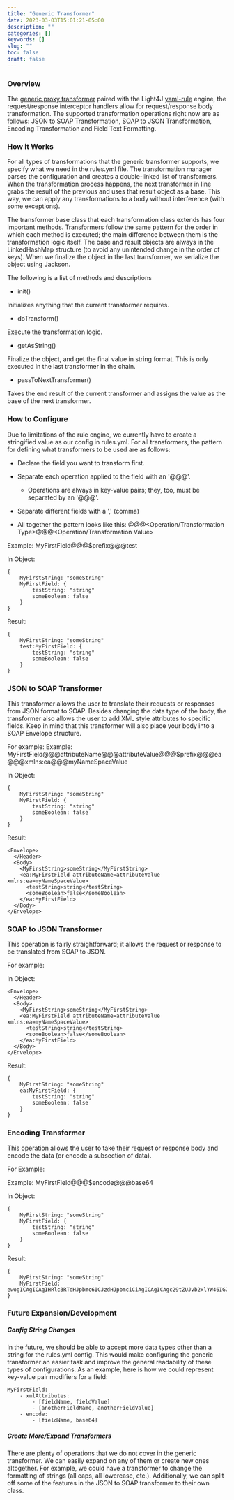 ```yaml
---
title: "Generic Transformer"
date: 2023-03-03T15:01:21-05:00
description: ""
categories: []
keywords: []
slug: ""
toc: false
draft: false
---
```


### Overview

The [generic proxy transformer][] paired with the Light4J [yaml-rule][] engine, the request/response interceptor handlers allow for request/response body transformation. The supported transformation operations right now are as follows: JSON to SOAP Transformation, SOAP to JSON Transformation, Encoding Transformation and Field Text Formatting.


### How it Works

For all types of transformations that the generic transformer supports, we specify what we need in the rules.yml file. The transformation manager parses the configuration and creates a double-linked list of transformers. When the transformation process happens, the next transformer in line grabs the result of the previous and uses that result object as a base. This way, we can apply any transformations to a body without interference (with some exceptions).

The transformer base class that each transformation class extends has four important methods. Transformers follow the same pattern for the order in which each method is executed; the main difference between them is the transformation logic itself. The base and result objects are always in the LinkedHashMap structure (to avoid any unintended change in the order of keys). When we finalize the object in the last transformer, we serialize the object using Jackson. 


The following is a list of methods and descriptions


* init()

Initializes anything that the current transformer requires.

* doTransform()

Execute the transformation logic.

* getAsString()

Finalize the object, and get the final value in string format. This is only executed in the last transformer in the chain.

* passToNextTransformer()

Takes the end result of the current transformer and assigns the value as the base of the next transformer.


### How to Configure

Due to limitations of the rule engine, we currently have to create a stringified value as our config in rules.yml. For all transformers, the pattern for defining what transformers to be used are as follows:

* Declare the field you want to transform first.

* Separate each operation applied to the field with an '@@@'.

  - Operations are always in key-value pairs; they, too, must be separated by an '@@@'.

* Separate different fields with a ',' (comma)

* All together the pattern looks like this: <Field1>@@@<Operation/Transformation Type>@@@<Operation/Transformation Value>

Example: MyFirstField@@@$prefix@@@test

In Object: 

```
{
    MyFirstString: "someString"
    MyFirstField: {
        testString: "string"
        someBoolean: false
    }
}
```

Result: 

```
{
    MyFirstString: "someString"
    test:MyFirstField: {
        testString: "string"
        someBoolean: false
    }
}
```

### JSON to SOAP Transformer

This transformer allows the user to translate their requests or responses from JSON format to SOAP. Besides changing the data type of the body, the transformer also allows the user to add XML style attributes to specific fields. Keep in mind that this transformer will also place your body into a SOAP Envelope structure.


For example:
Example: MyFirstField@@@attributeName@@@attributeValue@@@$prefix@@@ea@@@xmlns:ea@@@myNameSpaceValue

In Object: 

```
{
    MyFirstString: "someString"
    MyFirstField: {
        testString: "string"
        someBoolean: false
    }
}
```

Result: 

```
<Envelope>
  </Header>
  <Body>
    <MyFirstString>someString</MyFirstString>
    <ea:MyFirstField attributeName=attributeValue xmlns:ea=myNameSpaceValue>
      <testString>string</testString>
      <someBoolean>false</someBoolean>
    </ea:MyFirstField>
  </Body>
</Envelope>
```

### SOAP to JSON Transformer

This operation is fairly straightforward; it allows the request or response to be translated from SOAP to JSON.

For example:

In Object: 

```
<Envelope>
  </Header>
  <Body>
    <MyFirstString>someString</MyFirstString>
    <ea:MyFirstField attributeName=attributeValue xmlns:ea=myNameSpaceValue>
      <testString>string</testString>
      <someBoolean>false</someBoolean>
    </ea:MyFirstField>
  </Body>
</Envelope>
```

Result: 

```
{
    MyFirstString: "someString"
    ea:MyFirstField: {
        testString: "string"
        someBoolean: false
    }
}
```

### Encoding Transformer

This operation allows the user to take their request or response body and encode the data (or encode a subsection of data).

For Example:

Example: MyFirstField@@@$encode@@@base64

In Object: 

```
{
    MyFirstString: "someString"
    MyFirstField: {
        testString: "string"
        someBoolean: false
    }
}
```

Result: 

```
{
    MyFirstString: "someString"
    MyFirstField: ewogICAgICAgIHRlc3RTdHJpbmc6ICJzdHJpbmciCiAgICAgICAgc29tZUJvb2xlYW46IGZhbHNlCiAgICB9
}
```

### Future Expansion/Development

##### Config String Changes

In the future, we should be able to accept more data types other than a string for the rules.yml config. This would make configuring the generic transformer an easier task and improve the general readability of these types of configurations. As an example, here is how we could represent key-value pair modifiers for a field:

```
MyFirstField:
    - xmlAttributes:
        - [fieldName, fieldValue]
        - [anotherFieldName, anotherFieldValue]
    - encode:
        - [fieldName, base64]
```

##### Create More/Expand Transformers

There are plenty of operations that we do not cover in the generic transformer. We can easily expand on any of them or create new ones altogether. For example, we could have a transformer to change the formatting of strings (all caps, all lowercase, etc.). Additionally, we can split off some of the features in the JSON to SOAP transformer to their own class. 


[yaml-rule]: https://github.com/networknt/yaml-rule
[generic proxy transformer]: https://github.com/networknt/yaml-rule-plugin/tree/master/generic-rest2soap
